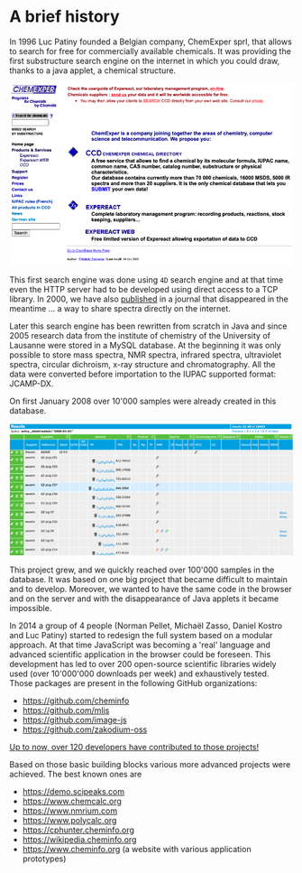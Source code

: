 # A brief history

In 1996 Luc Patiny founded a Belgian company, ChemExper sprl, that allows to search for free for commercially available chemicals. It was providing the first substructure search engine on the internet in which you could draw, thanks to a java applet, a chemical structure.

![ccd.png](ccd.png)

This first search engine was done using `4D` search engine and at that time even the HTTP server had to be developed using direct access to a TCP library. In 2000, we have also [published](sharing-products.pdf) in a journal that disappeared in the meantime ... a way to share spectra directly on the internet.

Later this search engine has been rewritten from scratch in Java and since 2005 research data from the institute of chemistry of the University of Lausanne were stored in a MySQL database. At the beginning it was only possible to store mass spectra, NMR spectra, infrared spectra, ultraviolet spectra, circular dichroism, x-ray structure and chromatography. All the data were converted before importation to the IUPAC supported format: JCAMP-DX.

On first January 2008 over 10'000 samples were already created in this database.

![2008.png](2008.png)

This project grew, and we quickly reached over 100'000 samples in the database. It was based on one big project that became difficult to maintain and to develop. Moreover, we wanted to have the same code in the browser and on the server and with the disappearance of Java applets it became impossible.

In 2014 a group of 4 people (Norman Pellet, Michaël Zasso, Daniel Kostro and Luc Patiny) started to redesign the full system based on a modular approach. At that time JavaScript was becoming a 'real' language and advanced scientific application in the browser could be foreseen. This development has led to over 200 open-source scientific libraries widely used (over 10'000'000 downloads per week) and exhaustively tested. Those packages are present in the following GitHub organizations:

- https://github.com/cheminfo
- https://github.com/mljs
- https://github.com/image-js
- https://github.com/zakodium-oss

[Up to now, over 120 developers have contributed to those projects!](https://cheminfo.github.io/team)

Based on those basic building blocks various more advanced projects were achieved. The best known ones are

- https://demo.scipeaks.com
- https://www.chemcalc.org
- https://www.nmrium.com
- https://www.polycalc.org
- https://cphunter.cheminfo.org
- https://wikipedia.cheminfo.org
- https://www.cheminfo.org (a website with various application prototypes)
